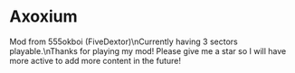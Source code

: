 # Axoxium
Mod from 555okboi (FiveDextor)\nCurrently having 3 sectors playable.\nThanks for playing my mod! Please give me a star so I will have more active to add more content in the future!
